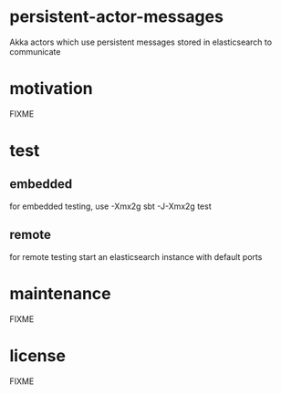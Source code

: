 # persistent-actor-messages
Akka actors which use persistent messages stored in elasticsearch to communicate

# motivation
FIXME

# test
## embedded
for embedded testing, use -Xmx2g
sbt -J-Xmx2g test

## remote
for remote testing start an elasticsearch instance with default ports

# maintenance
FIXME

# license
FIXME
